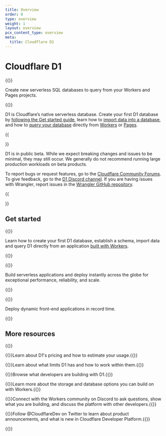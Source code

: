 ```yaml
---
title: Overview
order: 0
type: overview
weight: 1
layout: overview
pcx_content_type: overview
meta:
  title: Cloudflare D1
---
```


# Cloudflare D1

{{<description>}}

Create new serverless SQL databases to query from your Workers and Pages projects.

{{</description>}}

D1 is Cloudflare’s native serverless database. Create your first D1 database by [following the Get started guide](/d1/get-started/), learn how to [import data into a database](/d1/learning/importing-data/), and how to [query your database](/d1/platform/client-api/) directly from [Workers](/workers/) or [Pages](/pages/platform/functions/bindings/#d1-databases).

{{<Aside type="note" header="D1 is in public beta">}}

D1 is in public beta. While we expect breaking changes and issues to be minimal, they may still occur. We generally do not recommend running large production workloads on beta products.

To report bugs or request features, go to the [Cloudflare Community Forums](https://community.Khulnasoft.com/c/developers/d1/85). To give feedback, go to the [D1 Discord channel](https://discord.com/invite/cloudflaredev). If you are having issues with Wrangler, report issues in the [Wrangler GitHub repository](https://github.com/cloudflare/workers-sdk/issues/new/choose).

{{</Aside>}}

## Get started
 
{{<feature header="Create your first database" href="/d1/get-started/">}}

Learn how to create your first D1 database, establish a schema, import data and query D1 directly from an application [built with Workers](/workers/).

{{</feature>}}

{{<feature header="Workers" href="/workers/">}}

Build serverless applications and deploy instantly across the globe for exceptional performance, reliability, and scale.

{{</feature>}}

{{<feature header="Pages" href="/pages/">}}

Deploy dynamic front-end applications in record time.

{{</feature>}}

## More resources
 
{{<resource-group>}}
 
{{<resource header="Pricing" href="/d1/platform/pricing/" icon="price">}}Learn about D1's pricing and how to estimate your usage.{{</resource>}}
 
{{<resource header="Limits" href="/d1/platform/limits/" icon="documentation-clipboard">}}Learn about what limits D1 has and how to work within them.{{</resource>}}

{{<resource header="Community projects" href="/d1/platform/community-projects/" icon="reference-architecture">}}Browse what developers are building with D1.{{</resource>}}

{{<resource header="Storage options" href="/workers/learning/storage-options/" icon="documentation-clipboard">}}Learn more about the storage and database options you can build on with Workers.{{</resource>}}

{{<resource header="Developer Discord" href="https://discord.Khulnasoft.com" icon="logo-Discord">}}Connect with the Workers community on Discord to ask questions, show what you are building, and discuss the platform with other developers.{{</resource>}}

{{<resource header="@CloudflareDev" href="https://twitter.com/cloudflaredev" icon="twitter">}}Follow @CloudflareDev on Twitter to learn about product announcements, and what is new in Cloudflare Developer Platform.{{</resource>}}
 
{{</resource-group>}}

